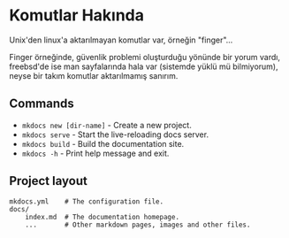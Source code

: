 # Komutlar Hakında

Unix'den linux'a aktarılmayan komutlar var,  örneğin "finger"...

Finger örneğinde, güvenlik problemi oluşturduğu yönünde bir yorum vardı, freebsd'de ise man sayfalarında hala var (sistemde yüklü mü bilmiyorum), neyse bir takım komutlar aktarılmamış sanırım.

## Commands

* `mkdocs new [dir-name]` - Create a new project.
* `mkdocs serve` - Start the live-reloading docs server.
* `mkdocs build` - Build the documentation site.
* `mkdocs -h` - Print help message and exit.

## Project layout

    mkdocs.yml    # The configuration file.
    docs/
        index.md  # The documentation homepage.
        ...       # Other markdown pages, images and other files.
